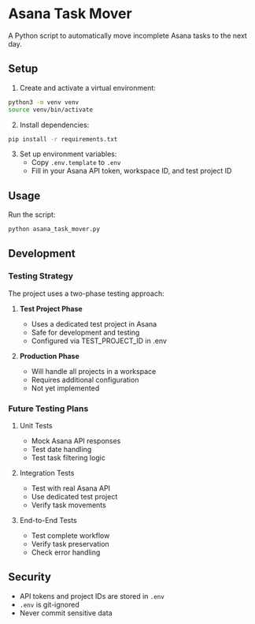 # Asana Task Mover

A Python script to automatically move incomplete Asana tasks to the next day.

## Setup

1. Create and activate a virtual environment:
```bash
python3 -m venv venv
source venv/bin/activate
```

2. Install dependencies:
```bash
pip install -r requirements.txt
```

3. Set up environment variables:
   - Copy `.env.template` to `.env`
   - Fill in your Asana API token, workspace ID, and test project ID

## Usage

Run the script:
```bash
python asana_task_mover.py
```

## Development

### Testing Strategy

The project uses a two-phase testing approach:

1. **Test Project Phase**
   - Uses a dedicated test project in Asana
   - Safe for development and testing
   - Configured via TEST_PROJECT_ID in .env

2. **Production Phase**
   - Will handle all projects in a workspace
   - Requires additional configuration
   - Not yet implemented

### Future Testing Plans

1. Unit Tests
   - Mock Asana API responses
   - Test date handling
   - Test task filtering logic

2. Integration Tests
   - Test with real Asana API
   - Use dedicated test project
   - Verify task movements

3. End-to-End Tests
   - Test complete workflow
   - Verify task preservation
   - Check error handling

## Security

- API tokens and project IDs are stored in `.env`
- `.env` is git-ignored
- Never commit sensitive data 
